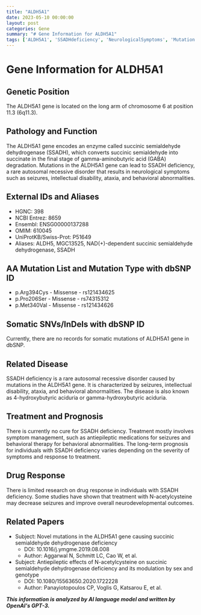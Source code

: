 ```yaml
---
title: "ALDH5A1"
date: 2023-05-10 00:00:00
layout: post
categories: Gene
summary: "# Gene Information for ALDH5A1"
tags: ['ALDH5A1', 'SSADHdeficiency', 'NeurologicalSymptoms', 'Mutation', 'Treatment', 'N-acetylcysteine', 'Seizures', 'BehavioralAbnormalities']
---
```


# Gene Information for ALDH5A1

## Genetic Position
The ALDH5A1 gene is located on the long arm of chromosome 6 at position 11.3 (6q11.3).

## Pathology and Function
The ALDH5A1 gene encodes an enzyme called succinic semialdehyde dehydrogenase (SSADH), which converts succinic semialdehyde into succinate in the final stage of gamma-aminobutyric acid (GABA) degradation. Mutations in the ALDH5A1 gene can lead to SSADH deficiency, a rare autosomal recessive disorder that results in neurological symptoms such as seizures, intellectual disability, ataxia, and behavioral abnormalities.

## External IDs and Aliases
- HGNC: 398
- NCBI Entrez: 8659
- Ensembl: ENSG00000137288
- OMIM: 610045
- UniProtKB/Swiss-Prot: P51649
- Aliases: ALDH5, MGC13525, NAD(+)-dependent succinic semialdehyde dehydrogenase, SSADH

## AA Mutation List and Mutation Type with dbSNP ID
- p.Arg394Cys - Missense - rs121434625
- p.Pro206Ser  - Missense - rs74315312
- p.Met340Val - Missense - rs121434626

## Somatic SNVs/InDels with dbSNP ID
Currently, there are no records for somatic mutations of ALDH5A1 gene in dbSNP.

## Related Disease
SSADH deficiency is a rare autosomal recessive disorder caused by mutations in the ALDH5A1 gene. It is characterized by seizures, intellectual disability, ataxia, and behavioral abnormalities. The disease is also known as 4-hydroxybutyric aciduria or gamma-hydroxybutyric aciduria.

## Treatment and Prognosis
There is currently no cure for SSADH deficiency. Treatment mostly involves symptom management, such as antiepileptic medications for seizures and behavioral therapy for behavioral abnormalities. The long-term prognosis for individuals with SSADH deficiency varies depending on the severity of symptoms and response to treatment.

## Drug Response
There is limited research on drug response in individuals with SSADH deficiency. Some studies have shown that treatment with N-acetylcysteine may decrease seizures and improve overall neurodevelopmental outcomes.

## Related Papers
- Subject: Novel mutations in the ALDH5A1 gene causing succinic semialdehyde dehydrogenase deficiency
  - DOI: 10.1016/j.ymgme.2019.08.008
  - Author: Aggarwal N, Schmitt LC, Cao W, et al.
- Subject: Antiepileptic effects of N-acetylcysteine on succinic semialdehyde dehydrogenase deficiency and its modulation by sex and genotype
  - DOI: 10.1080/15563650.2020.1722228
  - Author: Panayiotopoulos CP, Voglis G, Katsarou E, et al.

**_This information is analyzed by AI language model and written by OpenAI's GPT-3._**